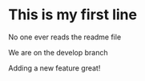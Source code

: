 # This is my first line

No one ever reads the readme file

We are on the develop branch

Adding a new feature great!

